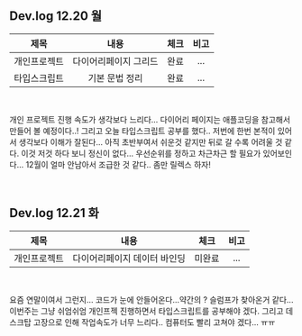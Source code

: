 ## Dev.log 12.20 월

  |제목|내용|체크|비고|
|:------:|:------:|:------:|:------:|
|개인프로젝트|다이어리페이지 그리드|완료|...|
|타입스크립트|기본 문법 정리|완료|...|

<br />

개인 프로젝트 진행 속도가 생각보다 느리다... 다이어리 페이지는 애플코딩을 참고해서 만들어 볼 예정이다..! 그리고 오늘 타입스크립트 공부를 했다.. 저번에 한번 본적이 있어서 생각보다 이해가 잘된다... 아직 초반부여서 쉬운것 같지만 뒤로 갈 수록 어려울 것 같다. 이것 저것 하다 보니 정신이 없다... 우선순위를 정하고 차근차근 할 필요가 있어보인다... 12월이 얼마 안남아서 조급한 것 같다.. 좀만 릴렉스 하자!

<br />

## Dev.log 12.21 화

  |제목|내용|체크|비고|
|:------:|:------:|:------:|:------:|
|개인프로젝트|다이어리페이지 데이터 바인딩|미완료|...|

<br />

요즘 연말이여서 그런지... 코드가 눈에 안들어온다...약간의 ? 슬럼프가 찾아온거 같다... 이번주는 그냥 쉬엄쉬엄 개인프젝 진행하면서 타입스크립트를 공부해야 겠다. 그리고 데스크탑 고장으로 인해 작업속도가 너무 느리다.. 컴퓨터도 빨리 고쳐야 겠다... ㅠㅠ

<br />